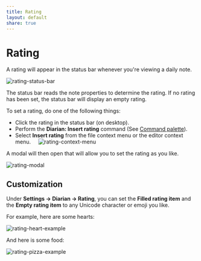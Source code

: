 ```yaml
---
title: Rating
layout: default
share: true
---
```

# Rating
A rating will appear in the status bar whenever you're viewing a daily note.

![rating-status-bar](/diarian/Attachments/rating-status-bar.png)

The status bar reads the note properties to determine the rating. If no rating has been set, the status bar will display an empty rating.

To set a rating, do one of the following things:
- Click the rating in the status bar (on desktop).
- Perform the **Diarian: Insert rating** command (See [Command palette](https://help.obsidian.md/Plugins/Command+palette)).
- Select **Insert rating** from the file context menu or the editor context menu.
    ![rating-context-menu](/diarian/Attachments/rating-context-menu.png)

A modal will then open that will allow you to set the rating as you like.

![rating-modal](/diarian/Attachments/rating-modal.png)
## Customization
Under **Settings → Diarian → Rating**, you can set the **Filled rating item** and the **Empty rating item** to any Unicode character or emoji you like.

For example, here are some hearts:

![rating-heart-example](/diarian/Attachments/rating-heart-example.png)

And here is some food:

![rating-pizza-example](/diarian/Attachments/rating-pizza-example.png)
